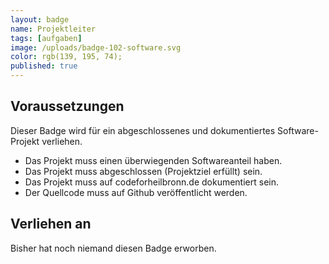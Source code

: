```yaml
---
layout: badge
name: Projektleiter
tags: [aufgaben]
image: /uploads/badge-102-software.svg
color: rgb(139, 195, 74);
published: true
---
```


## Voraussetzungen

Dieser Badge wird für ein abgeschlossenes und dokumentiertes Software-Projekt verliehen.

* Das Projekt muss einen überwiegenden Softwareanteil haben.
* Das Projekt muss abgeschlossen (Projektziel erfüllt) sein.
* Das Projekt muss auf codeforheilbronn.de dokumentiert sein.
* Der Quellcode muss auf Github veröffentlicht werden.

## Verliehen an

Bisher hat noch niemand diesen Badge erworben.